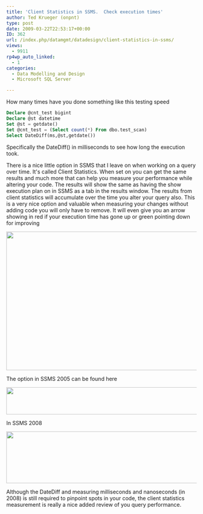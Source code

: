 ```yaml
---
title: 'Client Statistics in SSMS.  Check execution times'
author: Ted Krueger (onpnt)
type: post
date: 2009-03-22T22:53:17+00:00
ID: 362
url: /index.php/datamgmt/datadesign/client-statistics-in-ssms/
views:
  - 9911
rp4wp_auto_linked:
  - 1
categories:
  - Data Modelling and Design
  - Microsoft SQL Server

---
```

How many times have you done something like this testing speed

```sql
Declare @cnt_test bigint
Declare @st datetime
Set @st = getdate()
Set @cnt_test = (Select count(*) From dbo.test_scan)
Select DateDiff(ms,@st,getdate())
```
Specifically the DateDiff() in milliseconds to see how long the execution took.

There is a nice little option in SSMS that I leave on when working on a query over time. It's called Client Statistics. When set on you can get the same results and much more that can help you measure your performance while altering your code. The results will show the same as having the show execution plan on in SSMS as a tab in the results window. The results from client statistics will accumulate over the time you alter your query also. This is a very nice option and valuable when measuring your changes without adding code you will only have to remove. It will even give you an arrow showing in red if your execution time has gone up or green pointing down for improving

<div class="image_block">
  <img src="/wp-content/uploads/blogs/DataMgmt//client_stats.gif" alt="" title="" width="772" height="367" />
</div>

The option in SSMS 2005 can be found here

<div class="image_block">
  <img src="/wp-content/uploads/blogs/DataMgmt//ssms2005stats.gif" alt="" title="" width="634" height="72" />
</div>

In SSMS 2008 

<div class="image_block">
  <img src="/wp-content/uploads/blogs/DataMgmt//ssms2008stats.gif" alt="" title="" width="726" height="137" />
</div>

Although the DateDiff and measuring milliseconds and nanoseconds (in 2008) is still required to pinpoint spots in your code, the client statistics measurement is really a nice added review of you query performance.